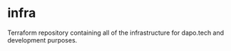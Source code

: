 # infra

Terraform repository containing all of the infrastructure for dapo.tech and development purposes.

